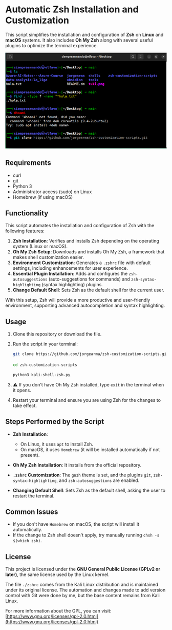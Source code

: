 
# Automatic Zsh Installation and Customization  

This script simplifies the installation and configuration of **Zsh** on **Linux** and **macOS** systems. It also includes **Oh My Zsh** along with several useful plugins to optimize the terminal experience.

![This is how your shell will look](screeshoots/visualexample.png)

## Requirements
- curl
- git
- Python 3
- Administrator access (sudo) on Linux
- Homebrew (if using macOS)

## Functionality

This script automates the installation and configuration of Zsh with the following features:

1. **Zsh Installation**: Verifies and installs Zsh depending on the operating system (Linux or macOS).  
2. **Oh My Zsh Setup**: Downloads and installs Oh My Zsh, a framework that makes shell customization easier.  
3. **Environment Customization**: Generates a `.zshrc` file with default settings, including enhancements for user experience.  
4. **Essential Plugin Installation**: Adds and configures the `zsh-autosuggestions` (auto-suggestions for commands) and `zsh-syntax-highlighting` (syntax highlighting) plugins.  
5. **Change Default Shell**: Sets Zsh as the default shell for the current user.  

With this setup, Zsh will provide a more productive and user-friendly environment, supporting advanced autocompletion and syntax highlighting.

## Usage

1. Clone this repository or download the file.
2. Run the script in your terminal:
    ```bash
    git clone https://github.com/jorgearma/zsh-customization-scripts.git
    
    cd zsh-customization-scripts
    ```
    ```bash
    python3 kali-shell-zsh.py
    ```

3. ⚠️ If you don't have Oh My Zsh installed, type `exit` in the terminal when it opens.
4. Restart your terminal and ensure you are using Zsh for the changes to take effect.

## Steps Performed by the Script

- **Zsh Installation**:
    - On Linux, it uses `apt` to install Zsh.
    - On macOS, it uses `Homebrew` (it will be installed automatically if not present).
  
- **Oh My Zsh Installation**: It installs from the official repository.

- **`.zshrc` Customization**: The `gnzh` theme is set, and the plugins `git`, `zsh-syntax-highlighting`, and `zsh-autosuggestions` are enabled.

- **Changing Default Shell**: Sets Zsh as the default shell, asking the user to restart the terminal.

## Common Issues

- If you don't have `Homebrew` on macOS, the script will install it automatically.
- If the change to Zsh shell doesn't apply, try manually running `chsh -s $(which zsh)`.

## License

This project is licensed under the **GNU General Public License (GPLv2 or later)**, the same license used by the Linux kernel.  

The file `./zshrc` comes from the Kali Linux distribution and is maintained under its original license. The automation and changes made to add version control with Git were done by me, but the base content remains from Kali Linux.  

For more information about the GPL, you can visit:  
[https://www.gnu.org/licenses/gpl-2.0.html](https://www.gnu.org/licenses/gpl-2.0.html)  